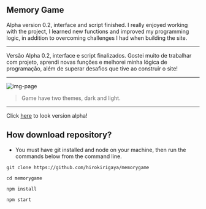 ## Memory Game

Alpha version 0.2, interface and script finished. I really enjoyed working with the project, I learned new functions and improved my programming logic, in addition to overcoming challenges I had when building the site.
___
Versão Alpha 0.2, interface e script finalizados. Gostei muito de trabalhar com projeto, aprendi novas funções e melhorei minha lógica de programação, além de superar desafios que tive ao construir o site! 
___
![img-page](https://i.imgur.com/7Voq1aG.png)
> Game have two themes, dark and light.
___
Click [here](https://memorygame-one.vercel.app/) to look version alpha! 

## How download repository?

- You must have git installed and node on your machine, then run the commands below from the command line.

```
git clone https://github.com/hirokirigaya/memorygame

cd memorygame

npm install

npm start
